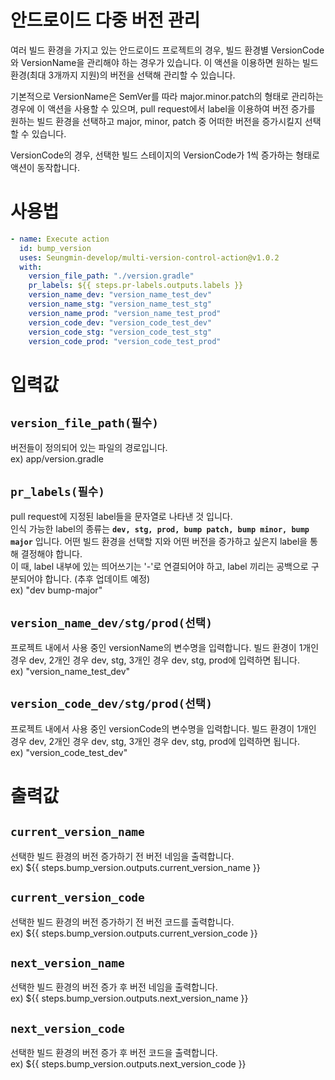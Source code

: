 # 안드로이드 다중 버전 관리
여러 빌드 환경을 가지고 있는 안드로이드 프로젝트의 경우, 빌드 환경별 VersionCode와 VersionName을 관리해야 하는 경우가 있습니다. 이 액션을 이용하면 원하는 빌드 환경(최대 3개까지 지원)의 버전을 선택해 관리할 수 있습니다.

기본적으로 VersionName은 SemVer를 따라 major.minor.patch의 형태로 관리하는 경우에 이 액션을 사용할 수 있으며, pull request에서 label을 이용하여 버전 증가를 원하는 빌드 환경을 선택하고 major, minor, patch 중 어떠한 버전을 증가시킬지 선택할 수 있습니다.

VersionCode의 경우, 선택한 빌드 스테이지의 VersionCode가 1씩 증가하는 형태로 액션이 동작합니다.

# 사용법
```yml
- name: Execute action
  id: bump_version
  uses: Seungmin-develop/multi-version-control-action@v1.0.2
  with:
    version_file_path: "./version.gradle"
    pr_labels: ${{ steps.pr-labels.outputs.labels }}
    version_name_dev: "version_name_test_dev"
    version_name_stg: "version_name_test_stg"
    version_name_prod: "version_name_test_prod"
    version_code_dev: "version_code_test_dev"
    version_code_stg: "version_code_test_stg"
    version_code_prod: "version_code_test_prod"
```

# 입력값
## `version_file_path(필수)`
버전들이 정의되어 있는 파일의 경로입니다.<br>
ex) app/version.gradle

## `pr_labels(필수)`
pull request에 지정된 label들을 문자열로 나타낸 것 입니다.<br>
인식 가능한 label의 종류는 **`dev, stg, prod, bump patch, bump minor, bump major`** 입니다. 어떤 빌드 환경을 선택할 지와 어떤 버전을 증가하고 싶은지 label을 통해 결정해야 합니다.<br>
이 때, label 내부에 있는 띄어쓰기는 '-'로 연결되어야 하고, label 끼리는 공백으로 구분되어야 합니다. (추후 업데이트 예정)<br>
ex) "dev bump-major"

## `version_name_dev/stg/prod(선택)`
프로젝트 내에서 사용 중인 versionName의 변수명을 입력합니다. 빌드 환경이 1개인 경우 dev, 2개인 경우 dev, stg, 3개인 경우 dev, stg, prod에 입력하면 됩니다.<br>
ex) "version_name_test_dev"

## `version_code_dev/stg/prod(선택)`
프로젝트 내에서 사용 중인 versionCode의 변수명을 입력합니다. 빌드 환경이 1개인 경우 dev, 2개인 경우 dev, stg, 3개인 경우 dev, stg, prod에 입력하면 됩니다.<br>
ex) "version_code_test_dev"

# 출력값
## `current_version_name`
선택한 빌드 환경의 버전 증가하기 전 버전 네임을 출력합니다.<br>
ex) ${{ steps.bump_version.outputs.current_version_name }}

## `current_version_code`
선택한 빌드 환경의 버전 증가하기 전 버전 코드를 출력합니다.<br>
ex) ${{ steps.bump_version.outputs.current_version_code }}

## `next_version_name`
선택한 빌드 환경의 버전 증가 후 버전 네임을 출력합니다.<br>
ex) ${{ steps.bump_version.outputs.next_version_name }}

## `next_version_code`
선택한 빌드 환경의 버전 증가 후 버전 코드을 출력합니다.<br>
ex) ${{ steps.bump_version.outputs.next_version_code }}

